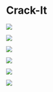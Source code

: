 # Crack-It

![](Images/all_stories.jpg)

![](Images/all_templates.jpg)

![](Images/template.jpg)

![](Images/bottom_nav.jpg)

![](Images/full_screen.jpg)

![](Images/about_me.jpg)
